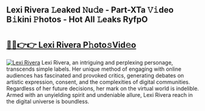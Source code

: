 ## Lexi Rivera 𝙻eaked 𝙽u𝚍e - Part-XTa 𝚅𝚒deo B𝚒kini 𝙿hotos - Hot All 𝙻eaks RyfpO

# <h2><a href="http://ld64a3.urlbe.top/?page=Lexi+Rivera">🔗🔗👉👉 Lexi Rivera P𝚑oto𝚜Vid𝚎o</a></h2>

[![Lexi Rivera](https://i.imgur.com/eBuTRDB.gif)](http://ld64a3.urlbe.top/?page=Lexi+Rivera)
Lexi Rivera, an intriguing and perplexing personage, transcends simple labels. Her unique method of engaging with online audiences has fascinated and provoked critics, generating debates on artistic expression, consent, and the complexities of digital communities. Regardless of her future decisions, her mark on the virtual world is indelible. Armed with an unyielding spirit and undeniable allure, Lexi Rivera reach in the digital universe is boundless.
